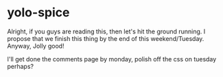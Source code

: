 yolo-spice
==========

Alright, if you guys are reading this, then let's hit the ground running. I propose that we finish this thing by the end of this weekend/Tuesday. Anyway, Jolly good!

I'll get done the comments page by monday, polish off the css on tuesday perhaps?
